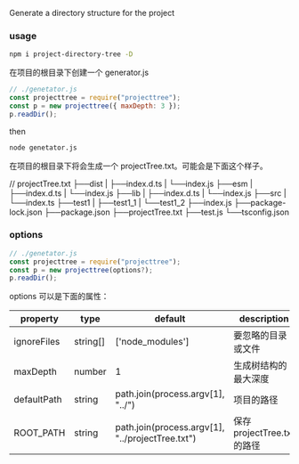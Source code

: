 Generate a directory structure for the project

### usage

```bash
npm i project-directory-tree -D
```

在项目的根目录下创建一个 generator.js

```javascript
// ./genetator.js
const projecttree = require("projecttree");
const p = new projecttree({ maxDepth: 3 });
p.readDir();
```

then

```bash
node genetator.js
```

在项目的根目录下将会生成一个 projectTree.txt。可能会是下面这个样子。

// projectTree.txt
├──dist
| ├──index.d.ts
| └──index.js
├──esm
| ├──index.d.ts
| └──index.js
├──lib
| ├──index.d.ts
| └──index.js
├──src
| └──index.ts
├──test1
| ├──test1_1
| └──test1_2
├──index.js
├──package-lock.json
├──package.json
├──projectTree.txt
├──test.js
└──tsconfig.json

### options

```javascript
// ./genetator.js
const projecttree = require("projecttree");
const p = new projecttree(options?);
p.readDir();
```

options 可以是下面的属性：

| property    | type     | default                                          | description                 |
| ----------- | -------- | ------------------------------------------------ | --------------------------- |
| ignoreFiles | string[] | ['node_modules']                                 | 要忽略的目录或文件          |
| maxDepth    | number   | 1                                                | 生成树结构的最大深度        |
| defaultPath | string   | path.join(process.argv[1], "../")                | 项目的路径                  |
| ROOT_PATH   | string   | path.join(process.argv[1], "../projectTree.txt") | 保存 projectTree.txt 的路径 |
